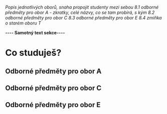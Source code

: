 *Popis jednotlivých oborů, snaha propojit studenty mezi sebou*
*8.1 odborné předměty pro obor A - zkratky, celé názvy, co se tam probírá, s kým*
*8.2 odborné předměty pro obor C*
*8.3 odborné předměty pro obor E*
*8.4 zmíňka o starém oboru T*

**---- Samotný text sekce----**

# Co studuješ?

## Odborné předměty pro obor A
## Odborné předměty pro obor C
## Odborné předměty pro obor E
